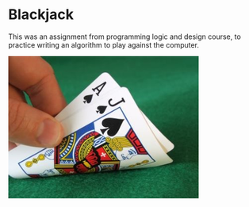 # Blackjack

This was an assignment from programming logic and design course, to practice writing an algorithm to play against the computer.

![Image of playing cards](/cards.jpg)
